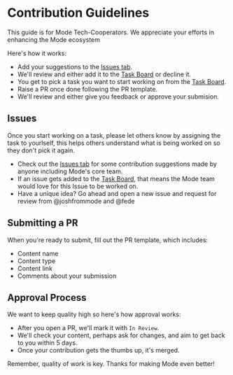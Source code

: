 # Contribution Guidelines

This guide is for Mode Tech-Cooperators. We appreciate your efforts in enhancing the Mode ecosystem

Here's how it works:

- Add your suggestions to the [Issues tab](https://github.com/).
- We'll review and either add it to the [Task Board](taskboard) or decline it.
- You get to pick a task you want to start working on from the [Task Board](taskboard).
- Raise a PR once done following the PR template.
- We'll review and either give you feedback or approve your submision.

## Issues

Once you start working on a task, please let others know by assigning the task to yourlself, this helps others understand what is being worked on so they don't pick it again. 

- Check out the [Issues tab](https://github.com/) for some contribution suggestions made by anyone including Mode's core team.
- If an issue gets added to the [Task Board](taskboard), that means the Mode team would love for this Issue to be worked on. 
- Have a unique idea? Go ahead and open a new issue and request for review from @joshfrommode and @fede

## Submitting a PR

When you're ready to submit, fill out the PR template, which includes:

- Content name
- Content type
- Content link
- Comments about your submission

## Approval Process

We want to keep quality high so here's how approval works:

- After you open a PR, we'll mark it with `In Review`.
- We'll check your content, perhaps ask for changes, and aim to get back to you within 5 days.
- Once your contribution gets the thumbs up, it's merged.

Remember, quality of work is key. Thanks for making Mode even better!
